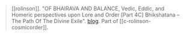> [[rolinson]]. "OF BHAIRAVA AND BALANCE, Vedic, Eddic, and Homeric perspectives upon Lore and Order [Part 4C] Bhikshatana – The Path Of The Divine Exile". [blog](https://aryaakasha.com/2019/12/12/of-bhairava-and-balance-vedic-eddic-and-homeric-perspectives-upon-lore-and-order-part-4c-bhikshatana-the-path-of-the-divine-exile/). Part of [[c-rolinson-cosmicorder]].
